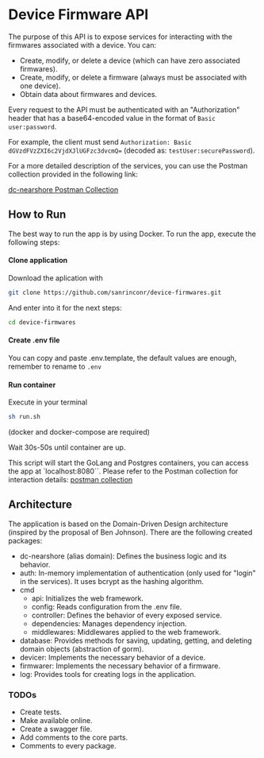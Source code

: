 # Device Firmware API

The purpose of this API is to expose services for interacting with the firmwares associated with a device. You can:

- Create, modify, or delete a device (which can have zero associated firmwares).
- Create, modify, or delete a firmware (always must be associated with one device).
- Obtain data about firmwares and devices.

Every request to the API must be authenticated with an "Authorization" header that has a base64-encoded value in the format of `Basic user:password`.

For example, the client must send `Authorization: Basic dGVzdFVzZXI6c2VjdXJlUGFzc3dvcmQ=` (decoded as: `testUser:securePassword`).

For a more detailed description of the services, you can use the Postman collection provided in the following link:

[dc-nearshore Postman Collection](docs/dcnearshore.postman_collection.json)

## How to Run

The best way to run the app is by using Docker. To run the app, execute the following steps:

#### Clone application

Download the aplication with
```bash
git clone https://github.com/sanrinconr/device-firmwares.git
```

And enter into it for the next steps:
```bash
cd device-firmwares
```

#### Create .env file
You can copy and paste .env.template, the default values are enough, remember to rename to `.env`

#### Run container
Execute in your terminal
```bash
sh run.sh
```

(docker and docker-compose are required)

Wait 30s-50s until container are up.

This script will start the GoLang and Postgres containers, you can access the app at `localhost:8080``. Please refer to the Postman collection for interaction details: [postman collection](docs/dcnearshore.postman_collection.json)

## Architecture

The application is based on the Domain-Driven Design architecture (inspired by the proposal of Ben Johnson). There are the following created packages:

- dc-nearshore (alias domain): Defines the business logic and its behavior.
- auth: In-memory implementation of authentication (only used for "login" in the services). It uses bcrypt as the hashing algorithm.
- cmd
    - api: Initializes the web framework.
    - config: Reads configuration from the .env file.
    - controller: Defines the behavior of every exposed service.
    - dependencies: Manages dependency injection.
    - middlewares: Middlewares applied to the web framework.
- database: Provides methods for saving, updating, getting, and deleting domain objects (abstraction of gorm).
- devicer: Implements the necessary behavior of a device.
- firmwarer: Implements the necessary behavior of a firmware.
- log: Provides tools for creating logs in the application.

### TODOs
- Create tests.
- Make available online.
- Create a swagger file.
- Add comments to the core parts.
- Comments to every package.




